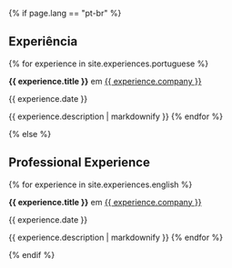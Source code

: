 {% if page.lang == "pt-br" %}

## Experiência

{% for experience in site.experiences.portuguese %}

**{{ experience.title }}** em <a href="{{ experience.company_link }}" target="_blank">{{ experience.company }}</a>

{{ experience.date }}

{{ experience.description | markdownify }}
{% endfor %}

{% else %}

## Professional Experience

{% for experience in site.experiences.english %}

**{{ experience.title }}** em <a href="{{ experience.company_link }}" target="_blank">{{ experience.company }}</a>

{{ experience.date }}

{{ experience.description | markdownify }}
{% endfor %}

{% endif %}
